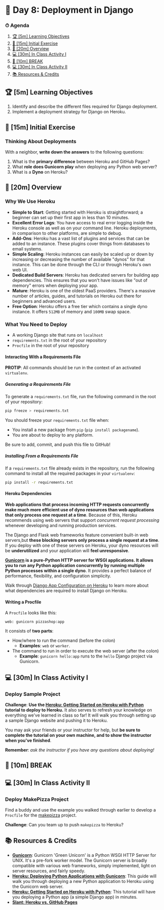 # 📜 Day 8: Deployment in Django

### ⏱ Agenda

1. [🏆 [5m] Learning Objectives](#%F0%9F%8F%86-5m-Learning-Objectives)
2. [🏁 [15m] Initial Exercise](#%F0%9F%8F%81-15m-Initial-Exercise)
3. [📖 [20m] Overview](#%F0%9F%93%96-20m-Overview)
4. [💻 [30m] In Class Activity I](#%F0%9F%92%BB-30m-In-Class-Activity-I)
5. [🌴 [10m] BREAK](#%F0%9F%8C%B4-10m-BREAK)
6. [💻 [30m] In Class Activity II](#%F0%9F%92%BB-30m-In-Class-Activity-II)
7. [📚 Resources & Credits](#%F0%9F%93%9A-Resources--Credits)

## 🏆 [5m] Learning Objectives

1. Identify and describe the different files required for Django deployment.
1. Implement a deployment strategy for Django on Heroku.

## 🏁 [15m] Initial Exercise

### Thinking About Deployments

With a neighbor, **write down the answers** to the following questions:

1. What is the **primary difference** between Heroku and GitHub Pages?
2. What **role does Gunicorn play** when deploying any Python web server?
3. What is a **Dyno** on Heroku?

## 📖 [20m] Overview

### Why We Use Heroku

- **Simple to Start**: Getting started with Heroku is straightforward; a beginner can set up their first app in less than 10 minutes.
- **Excellent Error Logs**: You have access to real error logging inside the Heroku console as well as on your command line. Heroku deployments, in comparison to other platforms, are simple to debug.
- **Add-Ons**: Heroku has a vast list of plugins and services that can be added to an instance. These plugins cover things from databases to email systems.
- **Simple Scaling**: Heroku instances can easily be scaled up or down by increasing or decreasing the number of available "dynos" for that instance. This can be done through the CLI or through Heroku's own web UI.
- **Dedicated Build Servers**: Heroku has dedicated servers for building app dependencies. This ensures that you won't have issues like "out of memory" errors when deploying your app.
- **Mature**: Heroku is one of the oldest PaaS providers. There's a massive number of articles, guides, and tutorials on Heroku out there for beginners and advanced users.
- **Free Option**: Heroku offers a free tier which contains a single dyno instance. It offers `512MB` of memory and `100MB` swap space.

### What You Need to Deploy

- A working Django site that runs on `localhost`
- `requirements.txt` in the root of your repository
- `Procfile` in the root of your repository

#### Interacting With a Requirements File

**PROTIP**: All commands should be run in the context of an activated `virtualenv`.

##### Generating a Requirements File

To generate a `requirements.txt` file, run the following command in the root of your repository:

```bash
pip freeze > requirements.txt
```

You should freeze your `requirements.txt` file when:

- You install a new package from `pip` (`pip install packagename`).
- You are about to deploy to any platform.

Be sure to add, commit, and push this file to GitHub!

##### Installing From a Requirements File

If a `requirements.txt` file already exists in the repository, run the following command to install all the required packages in your `virtualenv`:

```bash
pip install -r requirements.txt
```

#### Heroku Dependencies

**Web applications that process incoming HTTP requests concurrently make much more efficient use of dyno resources than web applications that only process one request at a time**. Because of this, Heroku recommends using web servers that support *concurrent request processing* whenever developing and running production services.

The Django and Flask web frameworks feature convenient built-in web servers,but **these blocking servers only process a single request at a time**. If you deploy with one of these servers on Heroku, your dyno resources will be **underutilized** and your application will **feel unresponsive**.

**[Gunicorn] is a pure-Python HTTP server for WSGI applications. It allows you to run any Python application concurrently by running multiple Python processes within a single dyno**. It provides a perfect balance of performance, flexibility, and configuration simplicity.

Walk through [Django App Configuration on Heroku](https://devcenter.heroku.com/articles/django-app-configuration) to learn more about what dependencies are required to install Django on Heroku.

#### Writing a Procfile

A `Procfile` looks like this:

```Procfile
web: gunicorn pizzashop:app
```

It consists of **two parts**:

* How/where to run the command (before the colon)
    * **Examples**: `web` or `worker`.
* The command to run in order to execute the web server (after the colon)
    * **Example**: `gunicorn hello:app` runs to the `hello` Django project via Gunicorn.




## 💻 [30m] In Class Activity I

### Deploy Sample Project

**Challenge**: **Use the [Heroku: Getting Started on Heroku with Python] tutorial to deploy to Heroku.** It also serves to refresh your knowledge on everything we've learned in class so far! It will walk you through setting up a sample Django website and pushing it to Heroku.

You may ask your friends or your instructor for help, but **be sure to complete the tutorial on your own machine, and to show the instructor when you've finished**.

**Remember**: *ask the instructor if you have any questions about deploying!*


## 🌴 [10m] BREAK

## 💻 [30m] In Class Activity II

### Deploy MakePizza Project

Find a buddy and use the example you walked through earlier to develop a `Procfile` for the [makepizza](https://github.com/droxey/makepizza) project.

**Challenge**: Can you team up to push `makepizza` to Heroku?

## 📚 Resources & Credits

- **[Gunicorn]**: Gunicorn 'Green Unicorn' is a Python WSGI HTTP Server for UNIX. It's a pre-fork worker model. The Gunicorn server is broadly compatible with various web frameworks, simply implemented, light on server resources, and fairly speedy.
- **[Heroku: Deploying Python Applications with Gunicorn]**: This guide will walk you through deploying a new Python application to Heroku using the Gunicorn web server.
- **[Heroku: Getting Started on Heroku with Python]**: This tutorial will have you deploying a Python app (a simple Django app) in minutes.
- **[Slant: Heroku vs. GitHub Pages](https://www.slant.co/versus/11233/13313/~heroku_vs_github-pages)**

[Gunicorn]: https://gunicorn.org/
[Heroku: Deploying Python Applications with Gunicorn]: https://devcenter.heroku.com/articles/python-gunicorn
[Heroku: Getting Started on Heroku with Python]: https://devcenter.heroku.com/articles/getting-started-with-python
